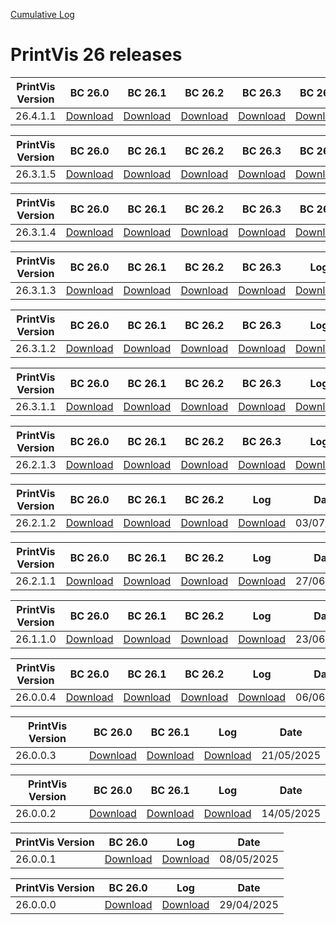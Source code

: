 [Cumulative Log](https://printvis.blob.core.windows.net/releases/pv365bc-26/PrintVis%2026%20release%20log.csv)
# PrintVis 26 releases
|PrintVis Version|BC 26.0 | BC 26.1 | BC 26.2 | BC 26.3 | BC 26.4 |Log|Date|
|---|---| ---| ---| ---| ---|---|---|
|26.4.1.1|[Download](https://printvis.blob.core.windows.net/releases/pv365bc-26/26.4/1.1/26.0%20RuntimePackages.zip)| [Download](https://printvis.blob.core.windows.net/releases/pv365bc-26/26.4/1.1/26.1%20RuntimePackages.zip)| [Download](https://printvis.blob.core.windows.net/releases/pv365bc-26/26.4/1.1/26.2%20RuntimePackages.zip)| [Download](https://printvis.blob.core.windows.net/releases/pv365bc-26/26.4/1.1/26.3%20RuntimePackages.zip)| [Download](https://printvis.blob.core.windows.net/releases/pv365bc-26/26.4/1.1/26.4%20RuntimePackages.zip)|[Download](https://printvis.blob.core.windows.net/releases/pv365bc-26/26.4/1.1/26.4.1.1%20release%20log.xlsx)|27/08/2025|

|PrintVis Version|BC 26.0 | BC 26.1 | BC 26.2 | BC 26.3 | BC 26.4 |Log|Date|
|---|---| ---| ---| ---| ---|---|---|
|26.3.1.5|[Download](https://printvis.blob.core.windows.net/releases/pv365bc-26/26.3/1.5/26.0%20RuntimePackages.zip)| [Download](https://printvis.blob.core.windows.net/releases/pv365bc-26/26.3/1.5/26.1%20RuntimePackages.zip)| [Download](https://printvis.blob.core.windows.net/releases/pv365bc-26/26.3/1.5/26.2%20RuntimePackages.zip)| [Download](https://printvis.blob.core.windows.net/releases/pv365bc-26/26.3/1.5/26.3%20RuntimePackages.zip)| [Download](https://printvis.blob.core.windows.net/releases/pv365bc-26/26.3/1.5/26.4%20RuntimePackages.zip)|[Download](https://printvis.blob.core.windows.net/releases/pv365bc-26/26.3/1.5/26.3.1.5%20release%20log.xlsx)|13/08/2025|

|PrintVis Version|BC 26.0 | BC 26.1 | BC 26.2 | BC 26.3 | BC 26.4 |Log|Date|
|---|---| ---| ---| ---| ---|---|---|
|26.3.1.4|[Download](https://printvis.blob.core.windows.net/releases/pv365bc-26/26.3/1.4/26.0%20RuntimePackages.zip)| [Download](https://printvis.blob.core.windows.net/releases/pv365bc-26/26.3/1.4/26.1%20RuntimePackages.zip)| [Download](https://printvis.blob.core.windows.net/releases/pv365bc-26/26.3/1.4/26.2%20RuntimePackages.zip)| [Download](https://printvis.blob.core.windows.net/releases/pv365bc-26/26.3/1.4/26.3%20RuntimePackages.zip)| [Download](https://printvis.blob.core.windows.net/releases/pv365bc-26/26.3/1.4/26.4%20RuntimePackages.zip)|[Download](https://printvis.blob.core.windows.net/releases/pv365bc-26/26.3/1.4/26.3.1.4%20release%20log.xlsx)|05/08/2025|

|PrintVis Version|BC 26.0 | BC 26.1 | BC 26.2 | BC 26.3 |Log|Date|
|---|---| ---| ---| ---|---|---|
|26.3.1.3|[Download](https://printvis.blob.core.windows.net/releases/pv365bc-26/26.3/1.3/26.0%20RuntimePackages.zip)| [Download](https://printvis.blob.core.windows.net/releases/pv365bc-26/26.3/1.3/26.1%20RuntimePackages.zip)| [Download](https://printvis.blob.core.windows.net/releases/pv365bc-26/26.3/1.3/26.2%20RuntimePackages.zip)| [Download](https://printvis.blob.core.windows.net/releases/pv365bc-26/26.3/1.3/26.3%20RuntimePackages.zip)|[Download](https://printvis.blob.core.windows.net/releases/pv365bc-26/26.3/1.3/26.3.1.3%20release%20log.xlsx)|30/07/2025|

|PrintVis Version|BC 26.0 | BC 26.1 | BC 26.2 | BC 26.3 |Log|Date|
|---|---| ---| ---| ---|---|---|
|26.3.1.2|[Download](https://printvis.blob.core.windows.net/releases/pv365bc-26/26.3/1.2/26.0%20RuntimePackages.zip)| [Download](https://printvis.blob.core.windows.net/releases/pv365bc-26/26.3/1.2/26.1%20RuntimePackages.zip)| [Download](https://printvis.blob.core.windows.net/releases/pv365bc-26/26.3/1.2/26.2%20RuntimePackages.zip)| [Download](https://printvis.blob.core.windows.net/releases/pv365bc-26/26.3/1.2/26.3%20RuntimePackages.zip)|[Download](https://printvis.blob.core.windows.net/releases/pv365bc-26/26.3/1.2/26.3.1.2%20release%20log.xlsx)|23/07/2025|

|PrintVis Version|BC 26.0 | BC 26.1 | BC 26.2 | BC 26.3 |Log|Date|
|---|---| ---| ---| ---|---|---|
|26.3.1.1|[Download](https://printvis.blob.core.windows.net/releases/pv365bc-26/26.3/1.1/26.0%20RuntimePackages.zip)| [Download](https://printvis.blob.core.windows.net/releases/pv365bc-26/26.3/1.1/26.1%20RuntimePackages.zip)| [Download](https://printvis.blob.core.windows.net/releases/pv365bc-26/26.3/1.1/26.2%20RuntimePackages.zip)| [Download](https://printvis.blob.core.windows.net/releases/pv365bc-26/26.3/1.1/26.3%20RuntimePackages.zip)|[Download](https://printvis.blob.core.windows.net/releases/pv365bc-26/26.3/1.1/26.3.1.1%20release%20log.xlsx)|17/07/2025|

|PrintVis Version|BC 26.0 | BC 26.1 | BC 26.2 | BC 26.3 |Log|Date|
|---|---| ---| ---| ---|---|---|
|26.2.1.3|[Download](https://printvis.blob.core.windows.net/releases/pv365bc-26/26.2/1.3/26.0%20RuntimePackages.zip)| [Download](https://printvis.blob.core.windows.net/releases/pv365bc-26/26.2/1.3/26.1%20RuntimePackages.zip)| [Download](https://printvis.blob.core.windows.net/releases/pv365bc-26/26.2/1.3/26.2%20RuntimePackages.zip)| [Download](https://printvis.blob.core.windows.net/releases/pv365bc-26/26.2/1.3/26.3%20RuntimePackages.zip)|[Download](https://printvis.blob.core.windows.net/releases/pv365bc-26/26.2/1.3/26.2.1.3%20release%20log.xlsx)|10/07/2025|

|PrintVis Version|BC 26.0 | BC 26.1 | BC 26.2 |Log|Date|
|---|---| ---| ---|---|---|
|26.2.1.2|[Download](https://printvis.blob.core.windows.net/releases/pv365bc-26/26.2/1.2/26.0%20RuntimePackages.zip)| [Download](https://printvis.blob.core.windows.net/releases/pv365bc-26/26.2/1.2/26.1%20RuntimePackages.zip)| [Download](https://printvis.blob.core.windows.net/releases/pv365bc-26/26.2/1.2/26.2%20RuntimePackages.zip)|[Download](https://printvis.blob.core.windows.net/releases/pv365bc-26/26.2/1.2/26.2.1.2%20release%20log.xlsx)|03/07/2025|

|PrintVis Version|BC 26.0 | BC 26.1 | BC 26.2 |Log|Date|
|---|---| ---| ---|---|---|
|26.2.1.1|[Download](https://printvis.blob.core.windows.net/releases/pv365bc-26/26.2/1.1/26.0%20RuntimePackages.zip)| [Download](https://printvis.blob.core.windows.net/releases/pv365bc-26/26.2/1.1/26.1%20RuntimePackages.zip)| [Download](https://printvis.blob.core.windows.net/releases/pv365bc-26/26.2/1.1/26.2%20RuntimePackages.zip)|[Download](https://printvis.blob.core.windows.net/releases/pv365bc-26/26.2/1.1/26.2.1.1%20release%20log.csv)|27/06/2025|

|PrintVis Version|BC 26.0 | BC 26.1|BC 26.2 |Log|Date|
|---|---| ---|---|---|---|
|26.1.1.0|[Download](https://printvis.blob.core.windows.net/releases/pv365bc-26/26.1/1.0/26.0%20RuntimePackages.zip)| [Download](https://printvis.blob.core.windows.net/releases/pv365bc-26/26.1/1.0/26.1%20RuntimePackages.zip)|[Download](https://printvis.blob.core.windows.net/releases/pv365bc-26/26.1/1.0/26.2%20RuntimePackages.zip)|[Download](https://printvis.blob.core.windows.net/releases/pv365bc-26/26.1/1.0/26.1.1.0%20release%20log.csv)|23/06/2025|

|PrintVis Version|BC 26.0 | BC 26.1|BC 26.2 |Log|Date|
|---|---| ---|---|---|---|
|26.0.0.4|[Download](https://printvis.blob.core.windows.net/releases/pv365bc-26/26.0/0.4/26.0%20RuntimePackages.zip)| [Download](https://printvis.blob.core.windows.net/releases/pv365bc-26/26.0/0.4/26.1%20RuntimePackages.zip)|[Download](https://printvis.blob.core.windows.net/releases/pv365bc-26/26.0/0.4/26.2%20RuntimePackages.zip)|[Download](https://printvis.blob.core.windows.net/releases/pv365bc-26/26.0/0.4/26.0.0.4%20release%20log.csv)|06/06/2025|

|PrintVis Version|BC 26.0 | BC 26.1 |Log|Date|
|---|---| ---|---|---|
|26.0.0.3|[Download](https://printvis.blob.core.windows.net/releases/pv365bc-26/26.0/0.3/26.0%20RuntimePackages.zip)| [Download](https://printvis.blob.core.windows.net/releases/pv365bc-26/26.0/0.3/26.1%20RuntimePackages.zip)|[Download](https://printvis.blob.core.windows.net/releases/pv365bc-26/26.0/0.3/26.0.0.3%20release%20log.csv)|21/05/2025|

|PrintVis Version|BC 26.0 | BC 26.1 |Log|Date|
|---|---| ---|---|---|
|26.0.0.2|[Download](https://printvis.blob.core.windows.net/releases/pv365bc-26/26.0/0.2/26.0%20RuntimePackages.zip)| [Download](https://printvis.blob.core.windows.net/releases/pv365bc-26/26.0/0.2/26.1%20RuntimePackages.zip)|[Download](https://printvis.blob.core.windows.net/releases/pv365bc-26/26.0/0.2/26.0.0.2%20release%20log.csv)|14/05/2025|

|PrintVis Version|BC 26.0 |Log|Date|
|---|---|---|---|
|26.0.0.1|[Download](https://printvis.blob.core.windows.net/releases/pv365bc-26/26.0/0.1/26.0%20RuntimePackages.zip)|[Download](https://printvis.blob.core.windows.net/releases/pv365bc-26/26.0/0.1/26.0.0.1%20release%20log.csv)|08/05/2025|


|PrintVis Version| BC 26.0 |Log|Date|
|---|---| ---| ---|
|26.0.0.0|[Download](https://printvis.blob.core.windows.net/releases/pv365bc-26/26.0/0.0/26.0%20RuntimePackages.zip)|[Download](https://printvis.blob.core.windows.net/releases/pv365bc-26/26.0/0.0/26.0.0.0%20release%20log.csv)|29/04/2025|
